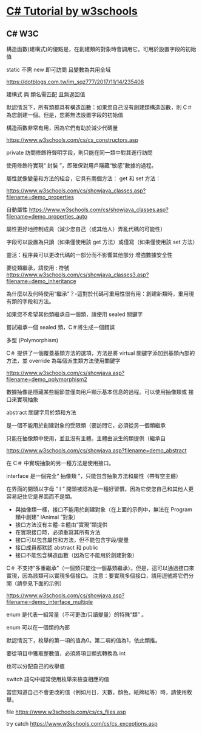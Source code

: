 # [C# Tutorial by w3schools](https://www.w3schools.com/cs/default.asp)

## C# W3C

構造函數(建構式)的優點是，在創建類的對象時會調用它。可用於設置字段的初始值

static 不需 new 即可訪問 且變數為共用全域

<https://dotblogs.com.tw/im_sqz777/2017/11/14/235408>

建構式 與 類名需匹配 且無返回值

默認情況下，所有類都具有構造函數：如果您自己沒有創建類構造函數，則 C＃ 為您創建一個。但是，您將無法設置字段的初始值

構造函數非常有用，因為它們有助於減少代碼量

<https://www.w3schools.com/cs/cs_constructors.asp>

private 訪問修飾符聲明字段，則只能在同一類中對其進行訪問

使用修飾符實現“ 封裝 ”，即確保對用戶隱藏“敏感”數據的過程。

屬性就像變量和方法的組合，它具有兩個方法： get 和 set 方法：

<https://www.w3schools.com/cs/showjava_classes.asp?filename=demo_properties>

自動屬性 <https://www.w3schools.com/cs/showjava_classes.asp?filename=demo_properties_auto>

屬性更好地控制成員（減少您自己（或其他人）弄亂代碼的可能性）

字段可以設置為只讀（如果僅使用該 get 方法）或僅寫（如果僅使用該 set 方法）

靈活：程序員可以更改代碼的一部分而不影響其他部分 增強數據安全性

要從類繼承，請使用 : 符號 <https://www.w3schools.com/cs/showjava_classes3.asp?filename=demo_inheritance>

為什麼以及何時使用“繼承”？-這對於代碼可重用性很有用：創建新類時，重用現有類的字段和方法。

如果您不希望其他類繼承自一個類，請使用 sealed 關鍵字

嘗試繼承一個 sealed 類，C＃將生成一個錯誤

多型 (Polymorphism)

C＃ 提供了一個覆蓋基類方法的選項，方法是將 virtual 關鍵字添加到基類內部的方法，並 override 為每個派生類方法使用關鍵字

<https://www.w3schools.com/cs/showjava.asp?filename=demo_polymorphism2>

數據抽像是隱藏某些細節並僅向用戶顯示基本信息的過程。可以使用抽像類或 接口來實現抽象

abstract 關鍵字用於類和方法

是一個不能用於創建對象的受限類（要訪問它，必須從另一個類繼承

只能在抽像類中使用，並且沒有主體。主體由派生的類提供（繼承自

<https://www.w3schools.com/cs/showjava.asp?filename=demo_abstract>

在 C＃ 中實現抽象的另一種方法是使用接口。

interface 是一個完全“ 抽像類 ”，只能包含抽象方法和屬性（帶有空主體）

在界面的開頭以字母 “ I ” 開頭被認為是一種好習慣，因為它使您自己和其他人更容易記住它是界面而不是類。

* 與抽像類一樣，接口不能用於創建對象（在上面的示例中，無法在 Program 類中創建“ IAnimal ”對象）
* 接口方法沒有主體-主體由“實現”類提供
* 在實現接口時，必須重寫其所有方法
* 接口可以包含屬性和方法，但不能包含字段/變量
* 接口成員都默認 abstract 和 public
* 接口不能包含構造函數（因為它不能用於創建對象）

C＃ 不支持“多重繼承”（一個類只能從一個基類繼承）。但是，這可以通過接口來實現，因為該類可以實現多個接口。 注意：要實現多個接口，請用逗號將它們分開（請參見下面的示例）

<https://www.w3schools.com/cs/showjava.asp?filename=demo_interface_multiple>

enum 是代表一組常量（不可更改/只讀變量）的特殊“類” 。

enum 可以在一個類的內部

默認情況下，枚舉的第一項的值為0。第二項的值為1，依此類推。

要從項目中獲取整數值，必須將項目顯式轉換為 int

也可以分配自己的枚舉值

switch 語句中經常使用枚舉來檢查相應的值

當您知道自己不會更改的值（例如月日，天數，顏色，紙牌組等）時，請使用枚舉。

file <https://www.w3schools.com/cs/cs_files.asp>

try catch <https://www.w3schools.com/cs/cs_exceptions.asp>
